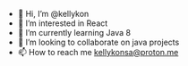 - 👋 Hi, I’m @kellykon
- 👀 I’m interested in React
- 🌱 I’m currently learning Java 8
- 💞️ I’m looking to collaborate on java projects 
- 📫 How to reach me kellykonsa@proton.me

<!---
kellykon/kellykon is a ✨ special ✨ repository because its `README.md` (this file) appears on your GitHub profile.
You can click the Preview link to take a look at your changes.
--->
